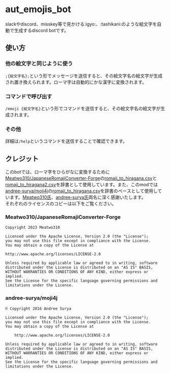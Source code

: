 # aut_emojis_bot
slackやdiscord、misskey等で見かける:igyo:、:tashikani:のような絵文字を自動で生成するdiscord botです。  

## 使い方
### 他の絵文字と同じように使う
`;{絵文字名};`という形でメッセージを送信すると、その絵文字名の絵文字が生成され置き換えられます。ローマ字は自動的にかな漢字に変換されます。 
### コマンドで呼び出す
`/emoji {絵文字名}`という形でコマンドを送信すると、その絵文字名の絵文字が生成されます。
### その他
詳細は`/help`というコマンドを送信することで確認できます。

## クレジット
このbotでは、ローマ字をひらがなに変換するために[Meatwo310/JapaneseRomajiConverter-Forge](<https://github.com/Meatwo310/JapaneseRomajiConverter-Forge>)の[romaji_to_hiragana.csv](<https://github.com/Meatwo310/JapaneseRomajiConverter-Forge/blob/1.19.2/src/main/resources/assets/japaneseromajiconverter/romaji_to_hiragana.csv>)と[romaji_to_hiragana2.csv](<https://github.com/Meatwo310/JapaneseRomajiConverter-Forge/blob/1.19.2/src/main/resources/assets/japaneseromajiconverter/romaji_to_hiragana_2.csv>)を辞書として使用しています。また、このmodでは[andree-surya/moji4j](<https://github.com/andree-surya/moji4j>)の[romaji_to_hiragana.csv](<https://github.com/andree-surya/moji4j/blob/ea0168f125da8791e951eab7cdf18b06a7db705b/src/main/resources/romaji_to_hiragana.csv>)を辞書のベースとして使用しています。[Meatwo310氏](<https://github.com/Meatwo310>)、[andree-surya氏](<https://github.com/andree-surya>)両名に深く感謝いたします。  
それぞれのライセンスのコピーは以下をご覧ください。
### Meatwo310/JapaneseRomajiConverter-Forge
```
Copyright 2023 Meatwo310

Licensed under the Apache License, Version 2.0 (the "License");
you may not use this file except in compliance with the License.
You may obtain a copy of the License at

http://www.apache.org/licenses/LICENSE-2.0

Unless required by applicable law or agreed to in writing, software
distributed under the License is distributed on an "AS IS" BASIS,
WITHOUT WARRANTIES OR CONDITIONS OF ANY KIND, either express or implied.
See the License for the specific language governing permissions and
limitations under the License.
```
### andree-surya/moji4j
```
© Copyright 2016 Andree Surya

Licensed under the Apache License, Version 2.0 (the "License");
you may not use this file except in compliance with the License.
You may obtain a copy of the License at

    http://www.apache.org/licenses/LICENSE-2.0

Unless required by applicable law or agreed to in writing, software
distributed under the License is distributed on an "AS IS" BASIS,
WITHOUT WARRANTIES OR CONDITIONS OF ANY KIND, either express or implied.
See the License for the specific language governing permissions and
limitations under the License.
```